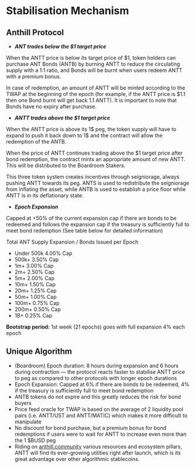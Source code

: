 # Stabilisation Mechanism

## Anthill Protocol

* _**ANT trades below the $1 target price**_

When the ANTT price is below its target price of $1, token holders can purchase ANT Bonds (ANTB) by burning ANTT to reduce the circulating supply with a 1:1 ratio, and Bonds will be burnt when users redeem ANTT with a premium bonus.

In case of redemption, an amount of ANTT will be minted according to the TWAP at the beginning of the epoch (for example, if the ANTT price is $1.1 then one Bond burnt will get back 1.1 ANTT). It is important to note that Bonds have no expiry after purchase.

* _**ANTT trades above the $1 target price**_

When the ANTT price is above its 1$ peg, the token supply will have to expand to push it back down to 1$ and the contract will allow the redemption of the ANTB.

When the price of ANTT continues trading above the $1 target price after bond redemption, the contract mints an appropriate amount of new ANTT. This will be distributed to the Boardroom Stakers.

This three token system creates incentives through seigniorage, always pushing ANTT towards its peg. ANTS is used to redistribute the seigniorage from inflating the asset, while ANTB is used to establish a price floor while ANTT is in its deflationary state.

* _**Epoch Expansion**_

Capped at +50% of the current expansion cap if there are bonds to be redeemed and follows the expansion cap if the treasury is sufficiently full to meet bond redemption (See table below for detailed information)

Total ANT Supply Expansion / Bonds Issued per Epoch

* Under 500k 4.00% Cap
* 500k+ 3.50% Cap
* 1m+ 3.00% Cap
* 2m+ 2.50% Cap
* 5m+ 2.00% Cap
* 10m+ 1.50% Cap
* 20m+ 1.25% Cap
* 50m+ 1.00% Cap
* 100m+ 0.75% Cap
* 200m+ 0.50% Cap
* 1B+ 0.25% Cap

**Bootstrap period:** 1st week (21 epochs) goes with full expansion 4% each epoch

## Unique Algorithm <a href="#unique-algorithm" id="unique-algorithm"></a>

* (Boardroom) Epoch duration: 8 hours during expansion and 6 hours during contraction — the protocol reacts faster to stabilise ANTT price to peg as compared to other protocols with longer epoch durations
* Epoch Expansion: Capped at 6% if there are bonds to be redeemed, 4% if the treasury is sufficiently full to meet bond redemption
* ANTB tokens do not expire and this greatly reduces the risk for bond buyers
* Price feed oracle for TWAP is based on the average of 2 liquidity pool pairs (i.e. ANTT/UST and ANTT/MATIC) which makes it more difficult to manipulate
* No discount for bond purchase, but a premium bonus for bond redemptions if users were to wait for ANTT to increase even more than the 1 $BUSD peg
* Riding on [anthill.community](https://anthill.community/) various resources and ecosystem pillars, ANTT will find its ever-growing utilities right after launch, which is its great advantage over other algorithmic stablecoins.
